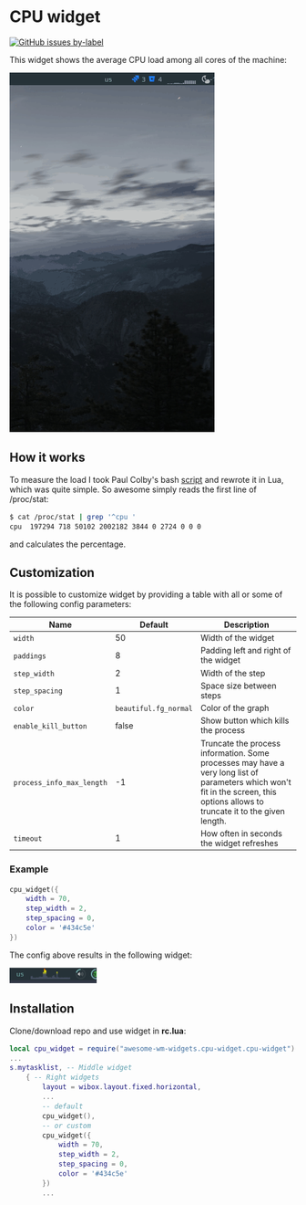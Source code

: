 # CPU widget

[![GitHub issues by-label](https://img.shields.io/github/issues-raw/streetturtle/awesome-wm-widgets/cpu)](https://github.com/streetturtle/awesome-wm-widgets/labels/cpu)

This widget shows the average CPU load among all cores of the machine:

![screenshot](./cpu.gif)

## How it works

To measure the load I took Paul Colby's bash [script](http://colby.id.au/calculating-cpu-usage-from-proc-stat/) and rewrote it in Lua, which was quite simple.
So awesome simply reads the first line of /proc/stat:

```bash
$ cat /proc/stat | grep '^cpu '
cpu  197294 718 50102 2002182 3844 0 2724 0 0 0
```

and calculates the percentage.

## Customization

It is possible to customize widget by providing a table with all or some of the following config parameters:

| Name | Default | Description |
|---|---|---|
| `width` | 50 | Width of the widget |
| `paddings` | 8 | Padding left and right of the widget |
| `step_width` | 2 | Width of the step |
| `step_spacing` | 1 | Space size between steps |
| `color` | `beautiful.fg_normal` | Color of the graph |
| `enable_kill_button` | false | Show button which kills the process |
| `process_info_max_length` | -1 | Truncate the process information. Some processes may have a very long list of parameters which won't fit in the screen, this options allows to truncate it to the given length. |
| `timeout` | 1 | How often in seconds the widget refreshes |

### Example

```lua
cpu_widget({
    width = 70,
    step_width = 2,
    step_spacing = 0,
    color = '#434c5e'
})
```

The config above results in the following widget:

![custom](./custom.png)

## Installation

Clone/download repo and use widget in **rc.lua**:

```lua
local cpu_widget = require("awesome-wm-widgets.cpu-widget.cpu-widget")
...
s.mytasklist, -- Middle widget
	{ -- Right widgets
    	layout = wibox.layout.fixed.horizontal,
		...
		-- default
		cpu_widget(),
		-- or custom
		cpu_widget({
            width = 70,
            step_width = 2,
            step_spacing = 0,
            color = '#434c5e'
        })
		...
```
